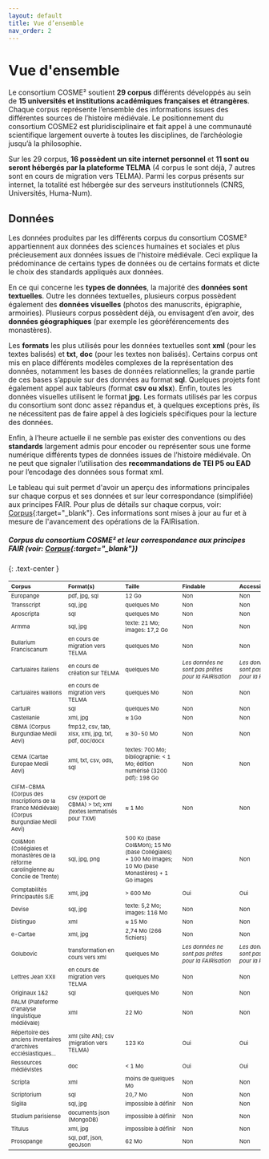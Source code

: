 ```yaml
---
layout: default
title: Vue d’ensemble
nav_order: 2
---
```


<style>
th, td {
  min-width: 103px;
  font-size: 11px !important;
}
</style>

# Vue d'ensemble

Le consortium COSME² soutient **29 corpus** différents développés au sein de **15 universités et institutions académiques françaises et étrangères**. Chaque corpus représente l’ensemble des informations issues des différentes sources de l’histoire médiévale. Le positionnement du consortium COSME2 est pluridisciplinaire et fait appel à une communauté scientifique largement ouverte à toutes les disciplines, de l’archéologie jusqu’à la philosophie.

Sur les 29 corpus, **16 possèdent un site internet personnel** et **11 sont ou seront hébergés par la plateforme TELMA** (4 corpus le sont déjà, 7 autres sont en cours de migration vers TELMA). Parmi les corpus présents sur internet, la totalité est hébergée sur des serveurs institutionnels (CNRS, Universités, Huma-Num).

## Données

Les données produites par les différents corpus du consortium COSME² appartiennent aux données des sciences humaines et sociales et plus précieusement aux données issues de l'histoire médiévale. Ceci explique la prédominance de certains types de données ou de certains formats et dicte le choix des standards appliqués aux données. 

En ce qui concerne les **types de données**, la majorité des **données sont textuelles**. Outre les données textuelles, plusieurs corpus possèdent également des **données visuelles** (photos des manuscrits, épigraphie, armoiries). Plusieurs corpus possèdent déjà, ou envisagent d’en avoir, des **données géographiques** (par exemple les géoréférencements des monastères).

Les **formats** les plus utilisés pour les données textuelles sont **xml** (pour les textes balisés) et **txt**, **doc** (pour les textes non balisés). Certains corpus ont mis en place différents modèles complexes de la représentation des données, notamment les bases de données relationnelles; la grande partie de ces bases s’appuie sur des données au format **sql**. Quelques projets font également appel aux tableurs (format **csv ou xlsx**). Enfin, toutes les données visuelles utilisent le format **jpg**. Les formats utilisés par les corpus du consortium sont donc assez répandus et, à quelques exceptions près, ils ne nécessitent pas de faire appel à des logiciels spécifiques pour la lecture des données.

Enfin, à l’heure actuelle il ne semble pas exister des conventions ou des **standards** largement admis pour encoder ou représenter sous une forme numérique différents types de données issues de l’histoire médiévale. On ne peut que signaler l’utilisation des **recommandations de TEI P5 ou EAD** pour l’encodage des données sous format xml.

Le tableau qui suit permet d'avoir un aperçu des informations principales sur chaque corpus et ses données et sur leur correspondance (simplifiée) aux principes FAIR. Pour plus de détails sur chaque corpus, voir: [Corpus](/docs/corpus){:target="_blank"}. Ces informations sont mises à jour au fur et à mesure de l'avancement des opérations de la FAIRisation.

##### Corpus du consortium COSME² et leur correspondance aux principes FAIR (voir: [Corpus](/docs/corpus){:target="_blank"})
{: .text-center }

| Corpus       | Format(s)       	     | Taille 			       | Findable			     | Accessible 		     	 | Interoperable 	     	|  Reusable 	  |
|:-------------|:----------------------|:--------------------|:------------------|:----------------------|:---------------------|:--------------|
| Europange | pdf, jpg, sql  | 12 Go | <span class="overview-table-no">Non</span>| <span class="overview-table-no">Non</span>| <span class="overview-table-partially">Partiellement</span>| <span class="overview-table-no">Non</span>|
| Transscript  | sql, jpg | quelques Mo| <span class="overview-table-no">Non</span>| <span class="overview-table-no">Non</span>| <span class="overview-table-partially">Partiellement</span> | <span class="overview-table-no">Non</span>|
| Aposcripta  | sql | quelques Mo| <span class="overview-table-no">Non</span>| <span class="overview-table-no">Non</span>| <span class="overview-table-partially">Partiellement</span> | <span class="overview-table-no">Non</span>|
| Armma  | sql, jpg| texte: 21 Mo; images: 17,2 Go | <span class="overview-table-no">Non</span>| <span class="overview-table-no">Non</span>| <span class="overview-table-partially">Partiellement</span>| <span class="overview-table-no">Non</span>|
| Bullarium Franciscanum  | en cours de migration vers TELMA| quelques Mo| <span class="overview-table-no">Non</span>| <span class="overview-table-no">Non</span>| <span class="overview-table-partially">Partiellement</span> | <span class="overview-table-no">Non</span>|
| Cartulaires italiens  | en cours de création sur TELMA| quelques Mo| _Les données ne sont pas prêtes pour la FAIRisation_ | _Les données ne sont pas prêtes pour la FAIRisation_ | _Les données ne sont pas prêtes pour la FAIRisation_ | _Les données ne sont pas prêtes pour la FAIRisation_ |
| Cartulaires walllons  | en cours de migration vers TELMA | quelques Mo| <span class="overview-table-no">Non</span>| <span class="overview-table-no">Non</span>| <span class="overview-table-partially">Partiellement</span> | <span class="overview-table-no">Non</span>|
| CartulR  | sql| quelques Mo| <span class="overview-table-no">Non</span>| <span class="overview-table-no">Non</span>| <span class="overview-table-partially">Partiellement</span> | <span class="overview-table-no">Non</span>|
| Castellanie  | xml, jpg| ≈ 1Go| <span class="overview-table-no">Non</span>| <span class="overview-table-no">Non</span>| <span class="overview-table-partially">Partiellement</span> | <span class="overview-table-no">Non</span>|
| CBMA (Corpus Burgundiae Medii Aevi)  | fmp12, csv, tab, xlsx, xml, jpg, txt, pdf, doc/docx| ≈ 30-50 Mo| <span class="overview-table-no">Non</span>| <span class="overview-table-no">Non</span>| <span class="overview-table-yes">Oui</span> | <span class="overview-table-no">Non</span>|
| CEMA (Cartae Europae Medii Aevi)   | xml, txt, csv, ods, sql| textes: 700 Mo; bibliographie: < 1 Mo; édition numérisé (3200 pdf): 198 Go| <span class="overview-table-no">Non</span>| <span class="overview-table-no">Non</span>| <span class="overview-table-partially">Partiellement</span> | <span class="overview-table-no">Non</span>|
| CIFM-CBMA (Corpus des Inscriptions de la France Médiévale) (Corpus Burgundiae Medii Aevi)  | csv (export de CBMA) > txt; xml (textes lemmatisés pour TXM)| ≈ 1 Mo | <span class="overview-table-no">Non</span>| <span class="overview-table-no">Non</span>| <span class="overview-table-yes">Oui</span> | <span class="overview-table-no">Non</span>|
| Col&Mon (Collégiales et monastères de la réforme carolingienne au Concile de Trente)  | sql, jpg, png| 500 Ko (base Col&Mon); 15 Mo (base Collégiales) + 100 Mo images; 10 Mo (base Monastères) + 1 Go images| <span class="overview-table-no">Non</span>| <span class="overview-table-no">Non</span>| <span class="overview-table-yes">Oui</span> | <span class="overview-table-no">Non</span>|
| Comptabilités Principautés S/E  | xml, jpg| > 600 Mo |  <span class="overview-table-yes">Oui</span> |  <span class="overview-table-yes">Oui</span> | <span class="overview-table-yes">Oui</span> |  <span class="overview-table-yes">Oui</span> |
| Devise  | sql, jpg| texte: 5,2 Mo; images: 116 Mo | <span class="overview-table-no">Non</span>| <span class="overview-table-no">Non</span>| <span class="overview-table-partially">Partiellement</span> | <span class="overview-table-no">Non</span>|
| Distinguo  | xml| ≈ 15 Mo | <span class="overview-table-no">Non</span>| <span class="overview-table-no">Non</span>| <span class="overview-table-yes">Oui</span> | <span class="overview-table-no">Non</span>|
| e-Cartae  | xml, jpg| 2,74 Mo (266 fichiers)| <span class="overview-table-no">Non</span>| <span class="overview-table-no">Non</span>| <span class="overview-table-yes">Oui</span> | <span class="overview-table-no">Non</span>|
| Golubovic  | transformation en cours vers xml| quelques Mo | _Les données ne sont pas prêtes pour la FAIRisation_ | _Les données ne sont pas prêtes pour la FAIRisation_ | _Les données ne sont pas prêtes pour la FAIRisation_ | _Les données ne sont pas prêtes pour la FAIRisation_ |
| Lettres Jean XXII  | en cours de migration vers TELMA | quelques Mo| <span class="overview-table-no">Non</span>| <span class="overview-table-no">Non</span>| <span class="overview-table-partially">Partiellement</span> | <span class="overview-table-no">Non</span>|
| Originaux 1&2  | sql | quelques Mo| <span class="overview-table-no">Non</span>| <span class="overview-table-no">Non</span>| <span class="overview-table-partially">Partiellement</span> | <span class="overview-table-no">Non</span>|
| PALM (Plateforme d'analyse linguistique médiévale)  | xml| 22 Mo| <span class="overview-table-no">Non</span>| <span class="overview-table-no">Non</span>| <span class="overview-table-yes">Oui</span> | <span class="overview-table-no">Non</span>|
| Répertoire des anciens inventaires d'archives ecclésiastiques... |  xml (site AN); csv (migration vers TELMA)| 123 Ko|  <span class="overview-table-yes">Oui</span>|  <span class="overview-table-yes">Oui</span> | <span class="overview-table-yes">Oui</span> |  <span class="overview-table-partially">Partiellement</span> |
| Ressources médiévistes  | doc| < 1 Mo| <span class="overview-table-yes">Oui</span>| <span class="overview-table-yes">Oui</span>| <span class="overview-table-yes">Oui</span> | <span class="overview-table-yes">Oui</span>|
| Scripta  | xml| moins de quelques Mo| <span class="overview-table-no">Non</span>| <span class="overview-table-no">Non</span>| <span class="overview-table-yes">Oui</span> | <span class="overview-table-no">Non</span>|
| Scriptorium  | sql| 20,7 Mo| <span class="overview-table-no">Non</span>| <span class="overview-table-no">Non</span>| <span class="overview-table-partially">Partiellement</span> | <span class="overview-table-no">Non</span>|
| Sigilla  | sql, jpg| impossible à définir| <span class="overview-table-no">Non</span>| <span class="overview-table-no">Non</span>| <span class="overview-table-partially">Partiellement</span> | <span class="overview-table-no">Non</span>|
| Studium parisiense  | documents json (MongoDB)| impossible à définir | <span class="overview-table-no">Non</span>| <span class="overview-table-no">Non</span>| <span class="overview-table-partially">Partiellement</span> | <span class="overview-table-no">Non</span>|
| Titulus  | xml, jpg| impossible à définir| <span class="overview-table-no">Non</span>| <span class="overview-table-no">Non</span>|  <span class="overview-table-yes">Oui</span> | <span class="overview-table-no">Non</span>|
| Prosopange  | sql, pdf, json, geoJson| 62 Mo| <span class="overview-table-no">Non</span>| <span class="overview-table-no">Non</span>| <span class="overview-table-partially">Partiellement</span> | <span class="overview-table-no">Non</span>|

